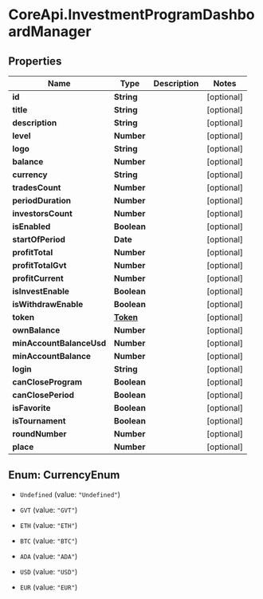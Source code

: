 # CoreApi.InvestmentProgramDashboardManager

## Properties
Name | Type | Description | Notes
------------ | ------------- | ------------- | -------------
**id** | **String** |  | [optional] 
**title** | **String** |  | [optional] 
**description** | **String** |  | [optional] 
**level** | **Number** |  | [optional] 
**logo** | **String** |  | [optional] 
**balance** | **Number** |  | [optional] 
**currency** | **String** |  | [optional] 
**tradesCount** | **Number** |  | [optional] 
**periodDuration** | **Number** |  | [optional] 
**investorsCount** | **Number** |  | [optional] 
**isEnabled** | **Boolean** |  | [optional] 
**startOfPeriod** | **Date** |  | [optional] 
**profitTotal** | **Number** |  | [optional] 
**profitTotalGvt** | **Number** |  | [optional] 
**profitCurrent** | **Number** |  | [optional] 
**isInvestEnable** | **Boolean** |  | [optional] 
**isWithdrawEnable** | **Boolean** |  | [optional] 
**token** | [**Token**](Token.md) |  | [optional] 
**ownBalance** | **Number** |  | [optional] 
**minAccountBalanceUsd** | **Number** |  | [optional] 
**minAccountBalance** | **Number** |  | [optional] 
**login** | **String** |  | [optional] 
**canCloseProgram** | **Boolean** |  | [optional] 
**canClosePeriod** | **Boolean** |  | [optional] 
**isFavorite** | **Boolean** |  | [optional] 
**isTournament** | **Boolean** |  | [optional] 
**roundNumber** | **Number** |  | [optional] 
**place** | **Number** |  | [optional] 


<a name="CurrencyEnum"></a>
## Enum: CurrencyEnum


* `Undefined` (value: `"Undefined"`)

* `GVT` (value: `"GVT"`)

* `ETH` (value: `"ETH"`)

* `BTC` (value: `"BTC"`)

* `ADA` (value: `"ADA"`)

* `USD` (value: `"USD"`)

* `EUR` (value: `"EUR"`)




